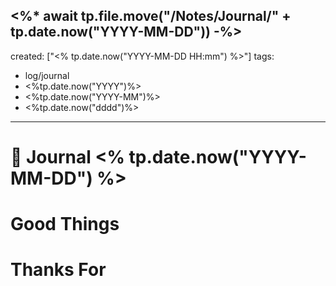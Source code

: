 <%* await tp.file.move("/Notes/Journal/" + tp.date.now("YYYY-MM-DD")) -%>
---
created: ["<% tp.date.now("YYYY-MM-DD HH:mm") %>"]
tags:
 - log/journal
 - <%tp.date.now("YYYY")%>
 - <%tp.date.now("YYYY-MM")%>
 - <%tp.date.now("dddd")%>
---
# 📖 Journal <% tp.date.now("YYYY-MM-DD") %>
# Good Things

# Thanks For
